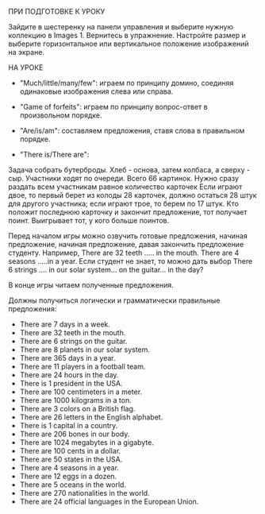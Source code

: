 ПРИ ПОДГОТОВКЕ К УРОКУ

Зайдите в шестеренку на панели управления и выберите нужную коллекцию в Images 1. Вернитесь в упражнение. Настройте размер и выберите горизонтальное или вертикальное положение изображений на экране.

НА УРОКЕ

* "Much/little/many/few": играем по принципу домино, соединяя одинаковые изображения слева или справа.
* "Game of forfeits": играем по принципу вопрос-ответ в произвольном порядке.
* "Are/is/am": составляем предложения, ставя слова в правильном порядке.

* "There is/There are":

Задача собрать бутерброды. Хлеб - основа, затем колбаса, а сверху - сыр. Участники ходят по очереди. Всего 66 картинок. Нужно сразу раздать всем участникам равное количество карточек Если играют двое, то первый берет из колоды 28 карточек, должно остаться 28 штук для другого участника; если играют трое, то берем по 17 штук. Кто положит последнюю карточку и закончит предложение, тот получает поинт. Выигрывает тот, у кого больше поинтов. 

Перед началом игры можно озвучить готовые предложения, начиная предложение, начиная предложение, давая закончить предложение студенту. Например, There are 32 teeth ..... in the mouth. There are 4 seasons .....in a year. Если студент не знает, то можно дать выбор There 6 strings .... in our solar system... on the guitar... in the day? 

В конце игры читаем полученные предложения.

Должны получиться логически и грамматически правильные предложения:

- There are 7 days in a week.
- There are 32 teeth in the mouth.
- There are 6 strings on the guitar.
- There are 8 planets in our solar system.
- There are 365 days in a year.
- There are 11 players in a football team.
- There are 24 hours in the day.
- There is 1 president in the USA.
- There are 100 centimeters in a meter.
- There are 1000 kilograms in a ton.
- There are 3 colors on a British flag.
- There are 26 letters in the English alphabet.
- There is 1 capital in a country.
- There are 206 bones in our body.
- There are 1024 megabytes in a gigabyte.
- There are 100 cents in a dollar.
- There are 50 states in the USA.
- There are 4 seasons in a year.
- There are 12 eggs in a dozen.
- There are 5 oceans in the world.
- There are 270 nationalities in the world.
- There are 24 official languages in the European Union.
